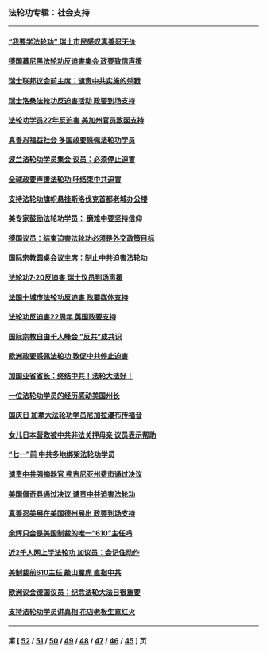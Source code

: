 ### 法轮功专辑：社会支持
---
#### [“我要学法轮功” 瑞士市民感叹真善忍无价](../../pages/nf4386/n13129633.md?08010430) 
#### [德国慕尼黑法轮功反迫害集会 政要致信声援](../../pages/nf4386/n13129148.md?08010430) 
#### [瑞士联邦议会前主席：谴责中共实施的杀戮](../../pages/nf4386/n13127336.md?08010430) 
#### [瑞士洛桑法轮功反迫害活动 政要到场支持](../../pages/nf4386/n13119398.md?08010430) 
#### [法轮功学员22年反迫害 美加州官员致函支持](../../pages/nf4386/n13118879.md?08010430) 
#### [真善忍福益社会 多国政要感佩法轮功学员](../../pages/nf4386/n13116951.md?08010430) 
#### [波兰法轮功学员集会 议员：必须停止迫害](../../pages/nf4386/n13116685.md?08010430) 
#### [全球政要声援法轮功 吁结束中共迫害](../../pages/nf4386/n13114441.md?08010430) 
#### [支持法轮功旗帜悬挂斯洛伐克首都老城办公楼](../../pages/nf4386/n13112261.md?08010430) 
#### [美专家鼓励法轮功学员： 磨难中要坚持信仰](../../pages/nf4386/n13108359.md?08010430) 
#### [德国议员：结束迫害法轮功必须是外交政策目标](../../pages/nf4386/n13109600.md?08010430) 
#### [国际宗教圆桌会议主席：制止中共迫害法轮功](../../pages/nf4386/n13108177.md?08010430) 
#### [法轮功7·20反迫害 瑞士议员到场声援](../../pages/nf4386/n13107072.md?08010430) 
#### [法国十城市法轮功反迫害 政要媒体支持](../../pages/nf4386/n13104833.md?08010430) 
#### [法轮功反迫害22周年 英国政要支持](../../pages/nf4386/n13091349.md?08010430) 
#### [国际宗教自由千人峰会 “反共”成共识](../../pages/nf4386/n13091403.md?08010430) 
#### [欧洲政要感佩法轮功 敦促中共停止迫害](../../pages/nf4386/n13090743.md?08010430) 
#### [加国亚省省长：终结中共！法轮大法好！](../../pages/nf4386/n13084394.md?08010430) 
#### [一位法轮功学员的经历感动美国州长](../../pages/nf4386/n13078953.md?08010430) 
#### [国庆日 加拿大法轮功学员尼加拉瀑布传福音](../../pages/nf4386/n13064493.md?08010430) 
#### [女儿日本营救被中共非法关押母亲 议员表示帮助](../../pages/nf4386/n13053042.md?08010430) 
#### [“七一”前 中共多地绑架法轮功学员](../../pages/nf4386/n13045655.md?08010430) 
#### [谴责中共强摘器官 弗吉尼亚州费市通过决议](../../pages/nf4386/n13040108.md?08010430) 
#### [美国佩奇县通过决议 谴责中共迫害法轮功](../../pages/nf4386/n13027185.md?08010430) 
#### [真善忍美展在美国德州展出 政要到场支持](../../pages/nf4386/n13010579.md?08010430) 
#### [余辉只会是美国制裁的唯一“610”主任吗](../../pages/nf4386/n12972837.md?08010430) 
#### [近2千人网上学法轮功 加议员：会记住动作](../../pages/nf4386/n12972642.md?08010430) 
#### [美制裁前610主任 敲山震虎 直指中共](../../pages/nf4386/n12968555.md?08010430) 
#### [欧洲议会德国议员：纪念法轮大法日很重要](../../pages/nf4386/n12965367.md?08010430) 
#### [支持法轮功学员讲真相 花店老板生意红火](../../pages/nf4386/n12963056.md?08010430) 

---
#### 第 [ [52](./52.md?08010430) / [51](./51.md?08010430) / [50](./50.md?08010430) / [49](./49.md?08010430) / [48](./48.md?08010430) / [47](./47.md?08010430) / [46](./46.md?08010430) / [45](./45.md?08010430) ] 页

